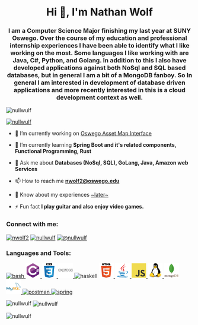 <h1 align="center">Hi 👋, I'm Nathan Wolf</h1>
<h3 align="center">I am a Computer Science Major finishing my last year at SUNY Oswego.  Over the course of my education and professional internship experiences I have been able to identify what I like working on the most.  Some languages I like working with are Java, C#, Python, and Golang.  In addition to this I also have developed applications against both NoSql and SQL based databases, but in general I am a bit of a MongoDB fanboy.  So In general I am interested in development of database driven applications and more recently interested in this is a cloud development context as well.</h3>

<p align="left"> <img src="https://komarev.com/ghpvc/?username=nullwulf&label=Profile%20views&color=0e75b6&style=flat" alt="nullwulf" /> </p>

<p align="left"> <a href="https://github.com/ryo-ma/github-profile-trophy"><img src="https://github-profile-trophy.vercel.app/?username=nullwulf" alt="nullwulf" /></a> </p>

- 🔭 I’m currently working on [Oswego Asset Map Interface](https://github.com/NULLWulf/Oswego-Map-Interface-Data-Server)

- 🌱 I’m currently learning **Spring Boot and it's related components, Functional Programming, Rust**

<!-- - 👨‍💻 All of my projects are available at [nullwulf.github.io/](https://nullwulf.github.io/)
 -->
- 💬 Ask me about **Databases (NoSql, SQL), GoLang, Java, Amazon web Services**
- 📫 How to reach me **nwolf2@oswego.edu**

- 📄 Know about my experiences [~later~](~later~)

- ⚡ Fun fact **I play guitar and also enjoy video games.**

<h3 align="left">Connect with me:</h3>
<p align="left">
<a href="https://linkedin.com/in/nwolf2" target="blank"><img align="center" src="https://raw.githubusercontent.com/rahuldkjain/github-profile-readme-generator/master/src/images/icons/Social/linked-in-alt.svg" alt="nwolf2" height="30" width="40" /></a>
<a href="https://stackoverflow.com/users/nullwulf" target="blank"><img align="center" src="https://raw.githubusercontent.com/rahuldkjain/github-profile-readme-generator/master/src/images/icons/Social/stack-overflow.svg" alt="nullwulf" height="30" width="40" /></a>
<a href="https://medium.com/@nullwulf" target="blank"><img align="center" src="https://raw.githubusercontent.com/rahuldkjain/github-profile-readme-generator/master/src/images/icons/Social/medium.svg" alt="@nullwulf" height="30" width="40" /></a>
</p>

<h3 align="left">Languages and Tools:</h3>
<p align="left"> <a href="https://www.gnu.org/software/bash/" target="_blank" rel="noreferrer"> <img src="https://www.vectorlogo.zone/logos/gnu_bash/gnu_bash-icon.svg" alt="bash" width="40" height="40"/> </a> <a href="https://www.w3schools.com/cpp/" target="_blank" rel="noreferrer"> </a> <a href="https://www.w3schools.com/cs/" target="_blank" rel="noreferrer"> <img src="https://raw.githubusercontent.com/devicons/devicon/master/icons/csharp/csharp-original.svg" alt="csharp" width="40" height="40"/> </a> <a href="https://www.w3schools.com/css/" target="_blank" rel="noreferrer"> <img src="https://raw.githubusercontent.com/devicons/devicon/master/icons/css3/css3-original-wordmark.svg" alt="css3" width="40" height="40"/> </a> <a href="https://expressjs.com" target="_blank" rel="noreferrer"> <img src="https://raw.githubusercontent.com/devicons/devicon/master/icons/express/express-original-wordmark.svg" alt="express" width="40" height="40"/> </a>  <img src="https://upload.wikimedia.org/wikipedia/commons/1/1c/Haskell-Logo.svg" alt="haskell" width="40" height="40"/> </a> <a href="https://www.w3.org/html/" target="_blank" rel="noreferrer"> <img src="https://raw.githubusercontent.com/devicons/devicon/master/icons/html5/html5-original-wordmark.svg" alt="html5" width="40" height="40"/> </a> <a href="https://www.java.com" target="_blank" rel="noreferrer"> <img src="https://raw.githubusercontent.com/devicons/devicon/master/icons/java/java-original.svg" alt="java" width="40" height="40"/> </a> <a href="https://developer.mozilla.org/en-US/docs/Web/JavaScript" target="_blank" rel="noreferrer"> <img src="https://raw.githubusercontent.com/devicons/devicon/master/icons/javascript/javascript-original.svg" alt="javascript" width="40" height="40"/> </a> <a href="https://www.linux.org/" target="_blank" rel="noreferrer"> <img src="https://raw.githubusercontent.com/devicons/devicon/master/icons/linux/linux-original.svg" alt="linux" width="40" height="40"/> </a> <a href="https://www.mongodb.com/" target="_blank" rel="noreferrer"> <img src="https://raw.githubusercontent.com/devicons/devicon/master/icons/mongodb/mongodb-original-wordmark.svg" alt="mongodb" width="40" height="40"/> </a> <a href="https://www.mysql.com/" target="_blank" rel="noreferrer"> <img src="https://raw.githubusercontent.com/devicons/devicon/master/icons/mysql/mysql-original-wordmark.svg" alt="mysql" width="40" height="40"/> </a> <a href="https://postman.com" target="_blank" rel="noreferrer"> <img src="https://www.vectorlogo.zone/logos/getpostman/getpostman-icon.svg" alt="postman" width="40" height="40"/> </a> <a href="https://spring.io/" target="_blank" rel="noreferrer"> <img src="https://www.vectorlogo.zone/logos/springio/springio-icon.svg" alt="spring" width="40" height="40"/> </a> </p>

<p><img align="left" src="https://github-readme-stats.vercel.app/api/top-langs/?username=nullwulf&show_icons=true&locale=en&langs_count=10" alt="nullwulf" /></p>

<p>&nbsp;<img align="center" src="https://github-readme-stats.vercel.app/api?username=nullwulf&show_icons=true&locale=en" alt="nullwulf" /></p>

<p><img align="center" src="https://github-readme-streak-stats.herokuapp.com/?user=nullwulf&" alt="nullwulf" /></p>

<!-- [![](https://raw.githubusercontent.com/NULLWulf/NULLWulf/master/profile-summary-card-output/solarized_dark/0-profile-details.svg)](https://github.com/vn7n24fzkq/github-profile-summary-cards)
[![](https://raw.githubusercontent.com/NULLWulf/NULLWulf/master/profile-summary-card-output/solarized_dark/1-repos-per-language.svg)](https://github.com/vn7n24fzkq/github-profile-summary-cards) [![](https://raw.githubusercontent.com/NULLWulf/NULLWulf/master/profile-summary-card-output/solarized_dark/2-most-commit-language.svg)](https://github.com/vn7n24fzkq/github-profile-summary-cards)
[![](https://raw.githubusercontent.com/NULLWulf/NULLWulf/master/profile-summary-card-output/solarized_dark/3-stats.svg)](https://github.com/vn7n24fzkq/github-profile-summary-cards) [![](https://raw.githubusercontent.com/NULLWulf/NULLWulf/master/profile-summary-card-output/solarized_dark/4-productive-time.svg)](https://github.com/vn7n24fzkq/github-profile-summary-cards)
 -->
